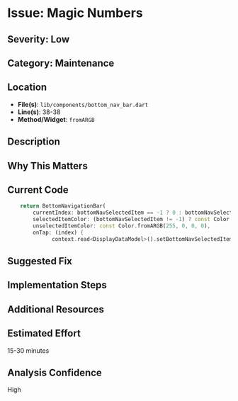 # Issue: Magic Numbers

## Severity: Low

## Category: Maintenance

## Location
- **File(s)**: `lib/components/bottom_nav_bar.dart`
- **Line(s)**: 38-38
- **Method/Widget**: `fromARGB`

## Description


## Why This Matters


## Current Code
```dart
    return BottomNavigationBar(
        currentIndex: bottomNavSelectedItem == -1 ? 0 : bottomNavSelectedItem,
        selectedItemColor: (bottomNavSelectedItem != -1) ? const Color.fromARGB(199, 17, 120, 168) : const Color.fromARGB(255, 2, 2, 2),
        unselectedItemColor: const Color.fromARGB(255, 0, 0, 0),
        onTap: (index) {
              context.read<DisplayDataModel>().setBottomNavSelectedItem(index);
```

## Suggested Fix


## Implementation Steps


## Additional Resources


## Estimated Effort
15-30 minutes

## Analysis Confidence
High

